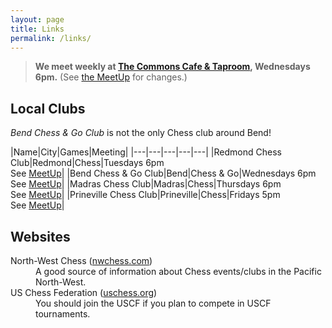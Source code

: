 ```yaml
---
layout: page
title: Links
permalink: /links/
---
```

<!---
> **We meet weekly at <a href="https://goo.gl/maps/xtNfqUNEgyt6JbQCA">Crux Fermentation Project</a>,
> Wednesdays 6pm.** (See [the MeetUp][meetup] for changes.)
--->
> **We meet weekly at <a href="https://maps.app.goo.gl/jCARdSFEpujv4Z4w6">The Commons Cafe &amp; Taproom</a>,
> Wednesdays 6pm.** (See [the MeetUp][meetup] for changes.)

## Local Clubs
<em>Bend Chess & Go Club</em> is not the only Chess club around Bend!

|Name|City|Games|Meeting|
|---|---|---|---|---|
|Redmond Chess Club|Redmond|Chess|Tuesdays&nbsp;6pm<br>See [MeetUp][meetup]|
|Bend Chess &amp; Go Club|Bend|Chess &amp; Go|Wednesdays&nbsp;6pm<br>See [MeetUp][meetup]|
|Madras Chess Club|Madras|Chess|Thursdays&nbsp;6pm<br>See [MeetUp][meetup]|
|Prineville Chess Club|Prineville|Chess|Fridays&nbsp;5pm<br>See [MeetUp][meetup]|

## Websites
<dl>
    <dt>North-West Chess (<a href="https://nwchess.com">nwchess.com</a>)</dt>
    <dd>A good source of information about Chess events/clubs in the Pacific North-West.</dd>
    <dt>US Chess Federation (<a href="https://new.uschess.org/">uschess.org</a>)</dt>
    <dd>You should join the USCF if you plan to compete in USCF tournaments.</dd>
</dl>

[crux]: https://www.cruxfermentation.com/
[mailinglist]: https://www.subscribepage.com/o3u2m9
[meetup]: https://www.meetup.com/central-oregon-chess/

